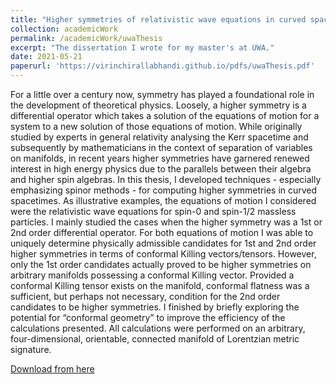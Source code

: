 ```yaml
---
title: "Higher symmetries of relativistic wave equations in curved spacetime"
collection: academicWork
permalink: /academicWork/uwaThesis
excerpt: "The dissertation I wrote for my master's at UWA."
date: 2021-05-21
paperurl: 'https://virinchirallabhandi.github.io/pdfs/uwaThesis.pdf'
---
```

For a little over a century now, symmetry has played a foundational role in the development of theoretical physics. Loosely, a higher symmetry is a differential operator which takes a solution of the equations of motion for a system to a new solution of those equations of motion. While originally studied by experts in general relativity analysing the Kerr spacetime and subsequently by mathematicians in the context of separation of variables on manifolds, in recent years higher symmetries have garnered renewed interest in high energy physics due to the parallels between their algebra and higher spin algebras. In this thesis, I developed techniques - especially emphasizing spinor methods - for computing higher symmetries in curved spacetimes. As illustrative examples, the equations of motion I considered were the relativistic wave equations for spin-0 and spin-1/2 massless particles. I mainly studied the cases when the higher symmetry was a 1st or 2nd order differential operator. For both equations of motion I was able to uniquely determine physically admissible candidates for 1st and 2nd order higher symmetries in terms of conformal Killing vectors/tensors. However, only the 1st order candidates actually proved to be higher symmetries on arbitrary manifolds possessing a conformal Killing vector. Provided a conformal Killing tensor exists on the manifold, conformal flatness was a sufficient, but perhaps not necessary, condition for the 2nd order candidates to be higher symmetries. I finished by briefly exploring the potential for “conformal geometry” to improve the efficiency of the calculations presented. All calculations were performed on an arbitrary, four-dimensional, orientable, connected manifold of Lorentzian metric signature.

[Download from here](http://virinchirallabhandi.github.io/pdfs/uwaThesis.pdf)
